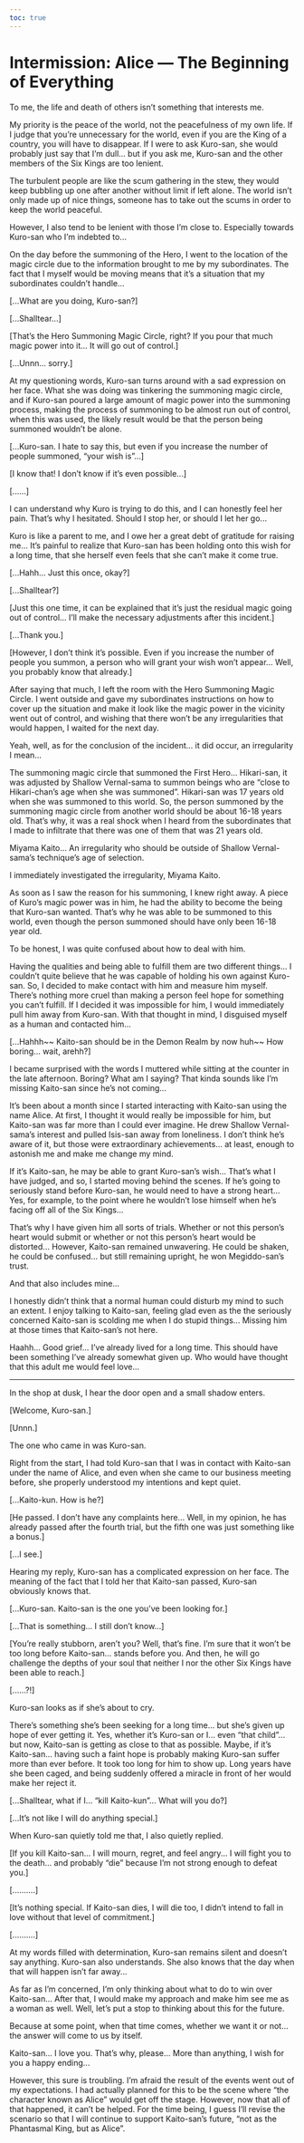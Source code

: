 ```yaml
---
toc: true
---
```


# Intermission: Alice — The Beginning of Everything

To me, the life and death of others isn’t something that interests me.

My priority is the peace of the world, not the peacefulness of my own life. If I
judge that you’re unnecessary for the world, even if you are the King of a
country, you will have to disappear. If I were to ask Kuro-san, she would
probably just say that I’m dull... but if you ask me, Kuro-san and the other
members of the Six Kings are too lenient.

The turbulent people are like the scum gathering in the stew, they would keep
bubbling up one after another without limit if left alone. The world isn’t only
made up of nice things, someone has to take out the scums in order to keep the
world peaceful.

However, I also tend to be lenient with those I’m close to. Especially towards
Kuro-san who I’m indebted to...

On the day before the summoning of the Hero, I went to the location of the magic
circle due to the information brought to me by my subordinates. The fact that I
myself would be moving means that it’s a situation that my subordinates couldn’t
handle...

[...What are you doing, Kuro-san?]

[...Shalltear...]

[That’s the Hero Summoning Magic Circle, right? If you pour that much magic
power into it... It will go out of control.]

[...Unnn... sorry.]

At my questioning words, Kuro-san turns around with a sad expression on her
face. What she was doing was tinkering the summoning magic circle, and if
Kuro-san poured a large amount of magic power into the summoning process, making
the process of summoning to be almost run out of control, when this was used,
the likely result would be that the person being summoned wouldn’t be alone.

[...Kuro-san. I hate to say this, but even if you increase the number of people
summoned, “your wish is”...]

[I know that! I don’t know if it’s even possible...]

[......]

I can understand why Kuro is trying to do this, and I can honestly feel her
pain. That’s why I hesitated. Should I stop her, or should I let her go...

Kuro is like a parent to me, and I owe her a great debt of gratitude for raising
me... It’s painful to realize that Kuro-san has been holding onto this wish for
a long time, that she herself even feels that she can’t make it come true.

[...Hahh... Just this once, okay?]

[...Shalltear?]

[Just this one time, it can be explained that it’s just the residual magic going
out of control... I’ll make the necessary adjustments after this incident.]

[...Thank you.]

[However, I don’t think it’s possible. Even if you increase the number of people
you summon, a person who will grant your wish won’t appear... Well, you probably
know that already.]

After saying that much, I left the room with the Hero Summoning Magic Circle. I
went outside and gave my subordinates instructions on how to cover up the
situation and make it look like the magic power in the vicinity went out of
control, and wishing that there won’t be any irregularities that would happen, I
waited for the next day.

Yeah, well, as for the conclusion of the incident... it did occur, an
irregularity I mean...

The summoning magic circle that summoned the First Hero... Hikari-san, it was
adjusted by Shallow Vernal-sama to summon beings who are “close to Hikari-chan’s
age when she was summoned”. Hikari-san was 17 years old when she was summoned to
this world. So, the person summoned by the summoning magic circle from another
world should be about 16-18 years old. That’s why, it was a real shock when I
heard from the subordinates that I made to infiltrate that there was one of them
that was 21 years old.

Miyama Kaito... An irregularity who should be outside of Shallow Vernal-sama’s
technique’s age of selection.

I immediately investigated the irregularity, Miyama Kaito.

As soon as I saw the reason for his summoning, I knew right away. A piece of
Kuro’s magic power was in him, he had the ability to become the being that
Kuro-san wanted. That’s why he was able to be summoned to this world, even
though the person summoned should have only been 16-18 year old.

To be honest, I was quite confused about how to deal with him.

Having the qualities and being able to fulfill them are two different things...
I couldn’t quite believe that he was capable of holding his own against
Kuro-san. So, I decided to make contact with him and measure him myself. There’s
nothing more cruel than making a person feel hope for something you can’t
fulfill. If I decided it was impossible for him, I would immediately pull him
away from Kuro-san. With that thought in mind, I disguised myself as a human and
contacted him...

[...Hahhh~~ Kaito-san should be in the Demon Realm by now huh~~ How boring...
wait, arehh?]

I became surprised with the words I muttered while sitting at the counter in the
late afternoon. Boring? What am I saying? That kinda sounds like I’m missing
Kaito-san since he’s not coming...

It’s been about a month since I started interacting with Kaito-san using the
name Alice. At first, I thought it would really be impossible for him, but
Kaito-san was far more than I could ever imagine. He drew Shallow Vernal-sama’s
interest and pulled Isis-san away from loneliness. I don’t think he’s aware of
it, but those were extraordinary achievements... at least, enough to astonish me
and make me change my mind.

If it’s Kaito-san, he may be able to grant Kuro-san’s wish... That’s what I have
judged, and so, I started moving behind the scenes. If he’s going to seriously
stand before Kuro-san, he would need to have a strong heart... Yes, for example,
to the point where he wouldn’t lose himself when he’s facing off all of the Six
Kings...

That’s why I have given him all sorts of trials. Whether or not this person’s
heart would submit or whether or not this person’s heart would be distorted...
However, Kaito-san remained unwavering. He could be shaken, he could be
confused... but still remaining upright, he won Megiddo-san’s trust.

And that also includes mine...

I honestly didn’t think that a normal human could disturb my mind to such an
extent. I enjoy talking to Kaito-san, feeling glad even as the the seriously
concerned Kaito-san is scolding me when I do stupid things... Missing him at
those times that Kaito-san’s not here.

Haahh... Good grief... I’ve already lived for a long time. This should have been
something I’ve already somewhat given up. Who would have thought that this adult
me would feel love...

---

In the shop at dusk, I hear the door open and a small shadow enters.

[Welcome, Kuro-san.]

[Unnn.]

The one who came in was Kuro-san.

Right from the start, I had told Kuro-san that I was in contact with Kaito-san
under the name of Alice, and even when she came to our business meeting before,
she properly understood my intentions and kept quiet.

[...Kaito-kun. How is he?]

[He passed. I don’t have any complaints here... Well, in my opinion, he has
already passed after the fourth trial, but the fifth one was just something like
a bonus.]

[...I see.]

Hearing my reply, Kuro-san has a complicated expression on her face. The meaning
of the fact that I told her that Kaito-san passed, Kuro-san obviously knows
that.

[...Kuro-san. Kaito-san is the one you’ve been looking for.]

[...That is something... I still don’t know...]

[You’re really stubborn, aren’t you? Well, that’s fine. I’m sure that it won’t
be too long before Kaito-san... stands before you. And then, he will go
challenge the depths of your soul that neither I nor the other Six Kings have
been able to reach.]

[......?!]

Kuro-san looks as if she’s about to cry.

There’s something she’s been seeking for a long time... but she’s given up hope
of ever getting it. Yes, whether it’s Kuro-san or I... even “that child”... but
now, Kaito-san is getting as close to that as possible. Maybe, if it’s
Kaito-san... having such a faint hope is probably making Kuro-san suffer more
than ever before. It took too long for him to show up. Long years have she been
caged, and being suddenly offered a miracle in front of her would make her
reject it.

[...Shalltear, what if I... “kill Kaito-kun”... What will you do?]

[...It’s not like I will do anything special.]

When Kuro-san quietly told me that, I also quietly replied.

[If you kill Kaito-san... I will mourn, regret, and feel angry... I will fight
you to the death... and probably “die” because I’m not strong enough to defeat
you.]

[..........]

[It’s nothing special. If Kaito-san dies, I will die too, I didn’t intend to
fall in love without that level of commitment.]

[..........]

At my words filled with determination, Kuro-san remains silent and doesn’t say
anything. Kuro-san also understands. She also knows that the day when that will
happen isn’t far away...

As far as I’m concerned, I’m only thinking about what to do to win over
Kaito-san... After that, I would make my approach and make him see me as a woman
as well. Well, let’s put a stop to thinking about this for the future.

Because at some point, when that time comes, whether we want it or not... the
answer will come to us by itself.

Kaito-san... I love you. That’s why, please... More than anything, I wish for
you a happy ending...

However, this sure is troubling. I’m afraid the result of the events went out of
my expectations. I had actually planned for this to be the scene where “the
character known as Alice” would get off the stage. However, now that all of that
happened, it can’t be helped. For the time being, I guess I’ll revise the
scenario so that I will continue to support Kaito-san’s future, “not as the
Phantasmal King, but as Alice”.
